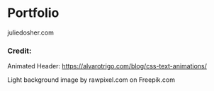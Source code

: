 # Portfolio
juliedosher.com   
   
   
### Credit:  
Animated Header: https://alvarotrigo.com/blog/css-text-animations/  


Light background image by rawpixel.com on Freepik.com  
